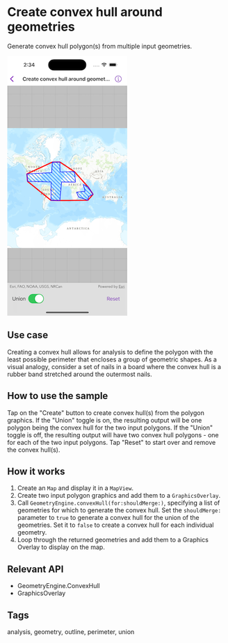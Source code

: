 # Create convex hull around geometries

Generate convex hull polygon(s) from multiple input geometries.

![Image of create convex hull around geometries](create-convex-hull-around-geometries.png)

## Use case

Creating a convex hull allows for analysis to define the polygon with the least possible perimeter that encloses a group of geometric shapes. As a visual analogy, consider a set of nails in a board where the convex hull is a rubber band stretched around the outermost nails.

## How to use the sample

Tap on the "Create" button to create convex hull(s) from the polygon graphics. If the "Union" toggle is on, the resulting output will be one polygon being the convex hull for the two input polygons. If the "Union" toggle is off, the resulting output will have two convex hull polygons - one for each of the two input polygons. Tap "Reset" to start over and remove the convex hull(s).

## How it works

1. Create an `Map` and display it in a `MapView`.
2. Create two input polygon graphics and add them to a `GraphicsOverlay`.
3. Call `GeometryEngine.convexHull(for:shouldMerge:)`, specifying a list of geometries for which to generate the convex hull. Set the `shouldMerge:` parameter to `true` to generate a convex hull for the union of the geometries. Set it to `false` to create a convex hull for each individual geometry.
4. Loop through the returned geometries and add them to a Graphics Overlay to display on the map.

## Relevant API

* GeometryEngine.ConvexHull
* GraphicsOverlay

## Tags

analysis, geometry, outline, perimeter, union
